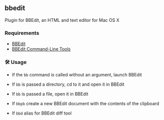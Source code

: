 ## bbedit

Plugin for BBEdit, an HTML and text editor for Mac OS X

### Requirements

-   [BBEdit](https://www.barebones.com/products/bbedit/)
-   [BBEdit Command-Line Tools](https://www.barebones.com/support/bbedit/cmd-line-tools.html)

### 🛠️ Usage

-   If the `bb` command is called without an argument, launch BBEdit

-   If `bb` is passed a directory, cd to it and open it in BBEdit

-   If `bb` is passed a file, open it in BBEdit

-   If `bbpb` create a new BBEdit document with the contents of the clipboard

-   If `bbd` alias for BBEdit diff tool
